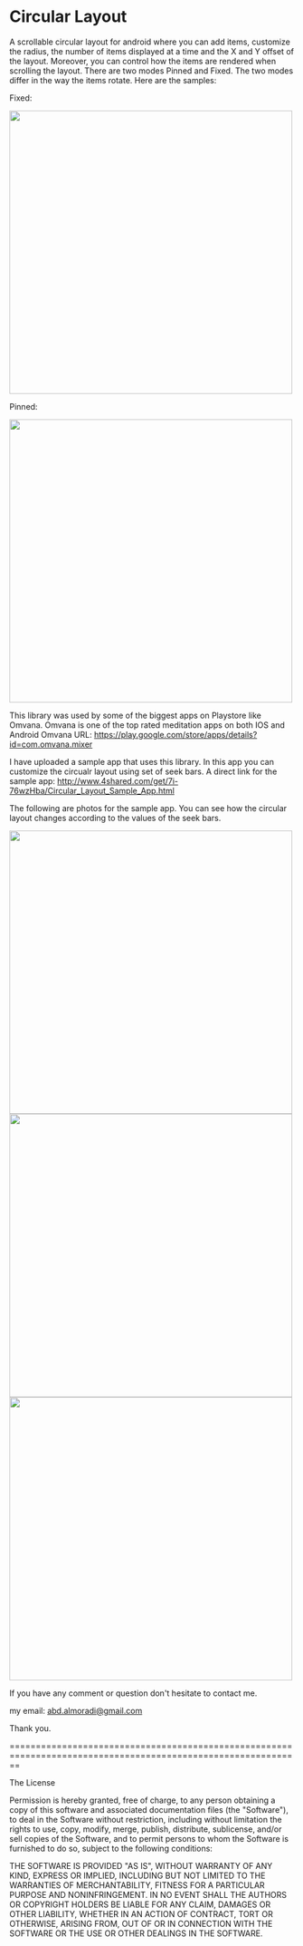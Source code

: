 Circular Layout
==============

A scrollable circular layout for android where you can add items, customize the radius, the number of items displayed at a time 
and the X and Y offset of the layout. Moreover, you can control how the items are rendered when scrolling the layout. There are two modes Pinned and Fixed. The two modes differ in the way the items rotate. Here are the samples:

Fixed:


<img src="https://cloud.githubusercontent.com/assets/5923804/6651123/f07f73ba-ca6f-11e4-8318-65512de70f70.gif" height="500"/>
<br/>

Pinned:

<img src="https://cloud.githubusercontent.com/assets/5923804/6651137/04735b52-ca70-11e4-9408-2ee8d6bde594.gif" height="500"/>
<br/>

This library was used by some of the biggest apps on Playstore like Omvana. Omvana is one of the top rated meditation apps on both IOS and Android 
Omvana URL: https://play.google.com/store/apps/details?id=com.omvana.mixer


I have uploaded a sample app that uses this library. In this app you can customize the circualr layout using set of seek bars.
A direct link for the sample app:
http://www.4shared.com/get/7i-76wzHba/Circular_Layout_Sample_App.html

The following are photos for the sample app. You can see how the circular layout changes according to the values of the seek bars.

<img src="https://cloud.githubusercontent.com/assets/5923804/5010984/f62262e4-6ab3-11e4-93a0-a9ab38586b77.png" height="500"/>
<br/>
<img src="https://cloud.githubusercontent.com/assets/5923804/5010986/fd652e60-6ab3-11e4-80aa-7b144f53947c.png" height="500"/>
<br/>
<img src="https://cloud.githubusercontent.com/assets/5923804/5010989/04484ff0-6ab4-11e4-96cf-72542d8f5433.png" height="500"/>

If you have any comment or question don't hesitate to contact me.

my email: abd.almoradi@gmail.com

Thank you.


==============================================================================================================

The License


Permission is hereby granted, free of charge, to any person obtaining a copy
of this software and associated documentation files (the "Software"), to deal
in the Software without restriction, including without limitation the rights
to use, copy, modify, merge, publish, distribute, sublicense, and/or sell
copies of the Software, and to permit persons to whom the Software is
furnished to do so, subject to the following conditions:


THE SOFTWARE IS PROVIDED "AS IS", WITHOUT WARRANTY OF ANY KIND, EXPRESS OR
IMPLIED, INCLUDING BUT NOT LIMITED TO THE WARRANTIES OF MERCHANTABILITY,
FITNESS FOR A PARTICULAR PURPOSE AND NONINFRINGEMENT. IN NO EVENT SHALL THE
AUTHORS OR COPYRIGHT HOLDERS BE LIABLE FOR ANY CLAIM, DAMAGES OR OTHER
LIABILITY, WHETHER IN AN ACTION OF CONTRACT, TORT OR OTHERWISE, ARISING FROM,
OUT OF OR IN CONNECTION WITH THE SOFTWARE OR THE USE OR OTHER DEALINGS IN
THE SOFTWARE.
